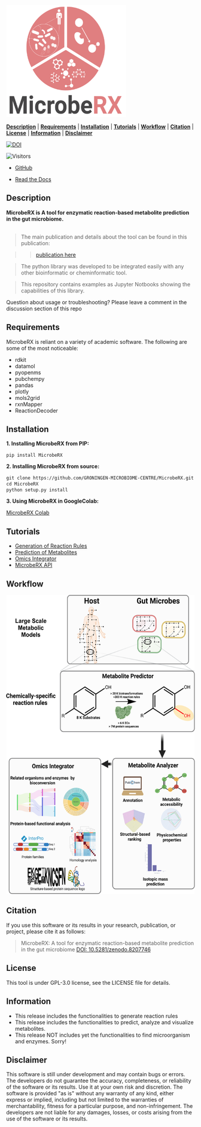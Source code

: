 <img src="img/logo.png"  width="320" height="300">

[**Description**](#description) | [**Requirements**](#requirements) | [**Installation**](#installation) | [**Tutorials**](#tutorials) | [**Workflow**](#workflow) | [**Citation**](#citation) | [**License**](#license) | [**Information**](#information) | [**Disclaimer**](#disclaimer)

[![DOI](https://zenodo.org/badge/657648349.svg)](https://zenodo.org/badge/latestdoi/657648349)

![Visitors](https://api.visitorbadge.io/api/visitors?path=https%3A%2F%2Fgithub.com%2FGRONINGEN-MICROBIOME-CENTRE%2FMicrobeRX&label=Views&labelColor=%23697689&countColor=%23ff8a65&style=flat)

- [GitHub](https://github.com/GRONINGEN-MICROBIOME-CENTRE/MicrobeRX)

- [Read the Docs](https://microberx.readthedocs.io/)

## Description

**MicrobeRX is A tool for enzymatic reaction-based metabolite prediction in the gut microbiome.** <br><br>

> The main publication and details about the tool can be found in this publication:

>> [publication here]()

> The python library was developed to be integrated easily with any other bioinformatic or cheminformatic tool.

> This repository contains examples as Jupyter Notbooks showing the capabilities of this library.

Question about usage or troubleshooting? Please leave a comment in the discussion section of this repo

## Requirements

MicrobeRX is reliant on a variety of academic software. The following are some of the most noticeable:

- rdkit
- datamol
- pyopenms
- pubchempy
- pandas
- plotly
- mols2grid
- rxnMapper
- ReactionDecoder

## Installation 

**1. Installing MicrobeRX from PIP:**

```
pip install MicrobeRX
```

**2. Installing MicrobeRX from source:**

```
git clone https://github.com/GRONINGEN-MICROBIOME-CENTRE/MicrobeRX.git
cd MicrobeRX
python setup.py install
```

**3. Using MicrobeRX in GoogleColab:**

[MicrobeRX Colab](https://shorturl.at/cpqu4)

## Tutorials

- [Generation of Reaction Rules](https://microberx.readthedocs.io/en/latest/tutorials/ReactionRules.html)
- [Prediction of Metabolites](https://microberx.readthedocs.io/en/latest/tutorials/PredictionMetabolites.html)
- [Omics Integrator](https://microberx.readthedocs.io/en/latest/tutorials/OmicsIntegrator.html)
- [MicrobeRX API](https://microberx.readthedocs.io/en/latest/autoapi/index.html)

## Workflow

<img src="img/workflow.png"  width="600" height="800">

## Citation

If you use this software or its results in your research, publication, or project, please cite it as follows:

> MicrobeRX: A tool for enzymatic reaction-based metabolite prediction in the gut microbiome [DOI: 10.5281/zenodo.8207746](https://zenodo.org/record/8207746)

## License
This tool is under GPL-3.0 license, see the LICENSE file for details.

## Information

- This release includes the functionalities to generate reaction rules
- This release includes the functionalities to predict, analyze and visualize metabolites.
- This release NOT includes yet the functionalities to find microorganism and enzymes. Sorry!

## Disclaimer 

This software is still under development and may contain bugs or errors. The developers do not guarantee the accuracy, completeness, or reliability of the software or its results. Use it at your own risk and discretion. The software is provided "as is" without any warranty of any kind, either express or implied, including but not limited to the warranties of merchantability, fitness for a particular purpose, and non-infringement. The developers are not liable for any damages, losses, or costs arising from the use of the software or its results.